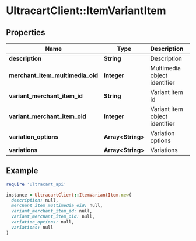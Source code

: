 # UltracartClient::ItemVariantItem

## Properties

| Name | Type | Description | Notes |
| ---- | ---- | ----------- | ----- |
| **description** | **String** | Description | [optional] |
| **merchant_item_multimedia_oid** | **Integer** | Multimedia object identifier | [optional] |
| **variant_merchant_item_id** | **String** | Variant item id | [optional] |
| **variant_merchant_item_oid** | **Integer** | Variant item object identifier | [optional] |
| **variation_options** | **Array&lt;String&gt;** | Variation options | [optional] |
| **variations** | **Array&lt;String&gt;** | Variations | [optional] |

## Example

```ruby
require 'ultracart_api'

instance = UltracartClient::ItemVariantItem.new(
  description: null,
  merchant_item_multimedia_oid: null,
  variant_merchant_item_id: null,
  variant_merchant_item_oid: null,
  variation_options: null,
  variations: null
)
```

